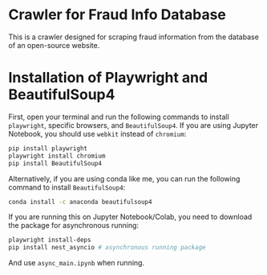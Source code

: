 # Crawler for Fraud Info Database

This is a crawler designed for scraping fraud information from the database of an open-source website.

# Installation of Playwright and BeautifulSoup4

First, open your terminal and run the following commands to install `playwright`, specific browsers, and `BeautifulSoup4`. If you are using Jupyter Notebook, you should use `webkit` instead of `chromium`:

```zsh
pip install playwright
playwright install chromium
pip install BeautifulSoup4
```
Alternatively, if you are using conda like me, you can run the following command to install `BeautifulSoup4`:

```zsh
conda install -c anaconda beautifulsoup4
```
If you are running this on Jupyter Notebook/Colab, you need to download the package for asynchronous running:

```zsh
playwright install-deps
pip install nest_asyncio # asynchronous running package
```
And use `async_main.ipynb` when running.
